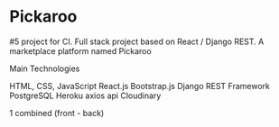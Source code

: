# Pickaroo
#5 project for CI. Full stack project based on React / Django REST. A marketplace platform named Pickaroo

Main Technologies

HTML, CSS, JavaScript
React.js
Bootstrap.js
Django REST Framework
PostgreSQL
Heroku
axios api
Cloudinary

1 combined (front - back)